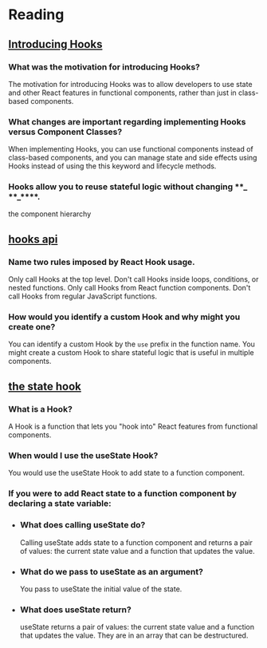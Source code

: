 <!-- @format -->

# Reading

## [Introducing Hooks](https://reactjs.org/docs/hooks-intro.html#motivation)

### What was the motivation for introducing Hooks?

The motivation for introducing Hooks was to allow developers to use state and other React features in functional components, rather than just in class-based components.

### What changes are important regarding implementing Hooks versus Component Classes?

When implementing Hooks, you can use functional components instead of class-based components, and you can manage state and side effects using Hooks instead of using the this keyword and lifecycle methods.

### Hooks allow you to reuse stateful logic without changing **\_ **\_\*\*\*\*.

the component hierarchy

## [hooks api](https://reactjs.org/docs/hooks-overview.html)

### Name two rules imposed by React Hook usage.

Only call Hooks at the top level. Don't call Hooks inside loops, conditions, or nested functions.
Only call Hooks from React function components. Don't call Hooks from regular JavaScript functions.

### How would you identify a custom Hook and why might you create one?

You can identify a custom Hook by the `use` prefix in the function name. You might create a custom Hook to share stateful logic that is useful in multiple components.

## [the state hook](https://reactjs.org/docs/hooks-state.html)

### What is a Hook?

A Hook is a function that lets you "hook into" React features from functional components.

### When would I use the useState Hook?

You would use the useState Hook to add state to a function component.

### If you were to add React state to a function component by declaring a state variable:

- ### What does calling useState do?

  Calling useState adds state to a function component and returns a pair of values: the current state value and a function that updates the value.

- ### What do we pass to useState as an argument?

  You pass to useState the initial value of the state.

- ### What does useState return?
  useState returns a pair of values: the current state value and a function that updates the value. They are in an array that can be destructured.
